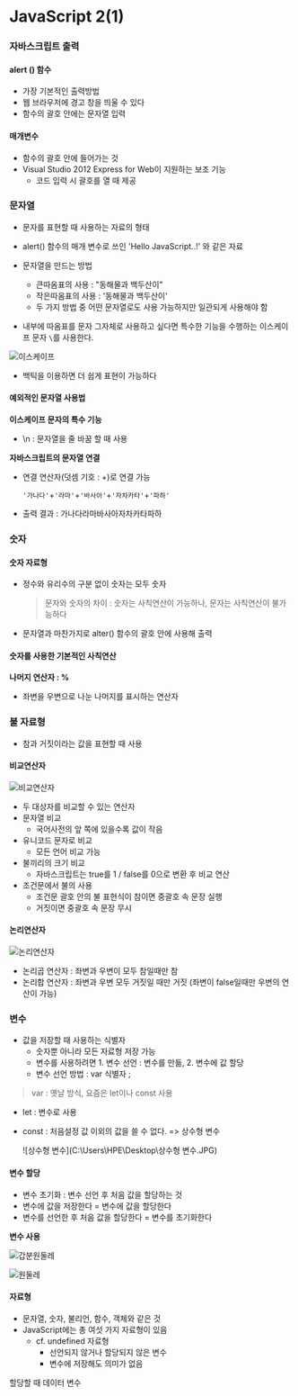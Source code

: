 # JavaScript 2(1)

### 자바스크립트 출력

#### alert () 함수

* 가장 기본적인 출력방법
* 웹 브라우저에 경고 창을 띄울 수 있다
* 함수의 괄호 안에는 문자열 입력

#### 매개변수

* 함수의 괄호 안에 들어가는 것
* Visual Studio 2012 Express for Web이 지원하는 보조 기능
  * 코드 입력 시 괄호를 열 때 제공



### 문자열

* 문자를 표현할 때 사용하는 자료의 형태
* alert() 함수의 매개 변수로 쓰인 'Hello JavaScript..!' 와 같은 자료
* 문자열을 만드는 방법
  * 큰따옴표의 사용 : "동해물과 백두산이"
  * 작은따옴표의 사용 : '동해물과 백두산이'
  * 두 가지 방법 중 어떤 문자열로도 사용 가능하지만 일관되게 사용해야 함

* 내부에 따옴표를 문자 그자체로 사용하고 싶다면 특수한 기능을 수행하는 이스케이프 문자 `\`를 사용한다.

![이스케이프](C:\Users\HPE\Desktop\이스케이프.JPG)

* 백틱을 이용하면 더 쉽게 표현이 가능하다



#### 예외적인 문자열 사용법

**이스케이프 문자의 특수 기능**

* \n : 문자열을 줄 바꿈 할 때 사용

**자바스크립트의 문자열 연결**

* 연결 연산자(덧셈 기호 : +)로 연결 가능

  `'가나다'`+`'라마'`+`'바사아'`+`'자차카타'`+`'파하'`

* 출력 결과 : 가나다라마바사아자차카타파하



### 숫자

#### 숫자 자료형

* 정수와 유리수의 구분 없이 숫자는 모두 숫자

  > 문자와 숫자의 차이
  > : 숫자는 사칙연산이 가능하나, 문자는 사칙연산이 불가능하다

* 문자열과 마찬가지로 alter() 함수의 괄호 안에 사용해 출력

#### 숫자를 사용한 기본적인 사칙연산

**나머지 연산자 : %**

* 좌변을 우변으로 나눈 나머지를 표시하는 연산자



### 불 자료형

* 참과 거짓이라는 값을 표현할 때 사용

#### 비교연산자

![비교연산자](C:\Users\HPE\Desktop\비교연산자.JPG)

* 두 대상자를 비교할 수 있는 연산자
* 문자열 비교
  * 국어사전의 앞 쪽에 있을수록 값이 작음
* 유니코드 문자로 비교
  * 모든 언어 비교 가능
* 불끼리의 크기 비교
  * 자바스크립트는 true를 1 / false를 0으로 변환 후 비교 연산
* 조건문에서 불의 사용
  * 조건문 괄호 안의 불 표현식이 참이면 중괄호 속 문장 실행
  * 거짓이면 중괄호 속 문장 무시

#### 논리연산자

![논리연산자](C:\Users\HPE\Desktop\논리연산자.JPG)

* 논리곱 연산자 : 좌변과 우변이 모두 참일때만 참
* 논리합 연산자 : 좌변과 우변 모두 거짓일 때만 거짓 (좌변이 false일때만 우변의 연산이 가능)



### 변수

* 값을 저장할 때 사용하는 식별자
  * 숫자뿐 아니라 모든 자료형 저장 가능
  * 변수를 사용하려면 1. 변수 선언 : 변수를 만듦,       2. 변수에 값 할당
  * 변수 선언 방법 : var 식별자 ;

> var : 옛날 방식, 요즘은 let이나 const 사용

* let : 변수로 사용

* const : 처음설정 값 이외의 값을 쓸 수 없다. => 상수형 변수

  ![상수형 변수](C:\Users\HPE\Desktop\상수형 변수.JPG)

#### 변수 할당

* 변수 초기화 : 변수 선언 후 처음 값을 할당하는 것
* 변수에 값을 저장한다 = 변수에 값을 할당한다
* 변수를 선언한 후 처음 값을 할당한다 = 변수를 초기화한다

**변수 사용**

![갑분원둘레](C:\Users\HPE\Desktop\갑분원둘레.JPG)

![원둘레](C:\Users\HPE\Desktop\원둘레.JPG)

#### 자료형

* 문자열, 숫자, 불리언, 함수, 객체와 같은 것
* JavaScript에는 총 여섯 가지 자료형이 있음
  * cf. undefined 자료형
    * 선언되지 않거나 할당되지 않은 변수
    * 변수에 저장해도 의미가 없음

할당할 때 데이터 변수